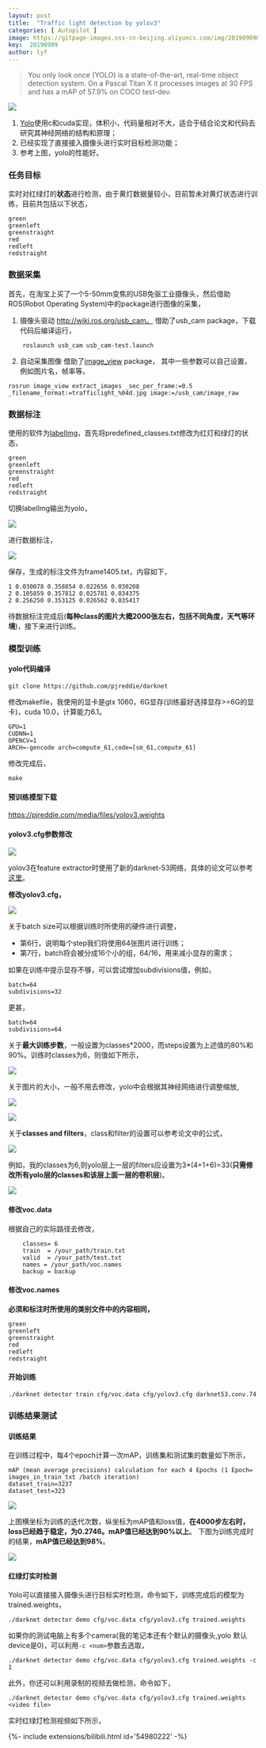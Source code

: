 ```yaml
---
layout: post
title:  "Traffic light detection by yolov3"
categories: [ Autopilot ]
image: https://gitpage-images.oss-cn-beijing.aliyuncs.com/img/20190909084530.jpeg
key:  20190909
author: lyf
---
```



>You only look once (YOLO) is a state-of-the-art, real-time object detection system. On a Pascal Titan X it processes images at 30 FPS and has a mAP of 57.9% on COCO test-dev.

![](https://gitpage-images.oss-cn-beijing.aliyuncs.com/img/20190611143806.png)


1. [Yolo](https://pjreddie.com/darknet/yolo/)使用c和cuda实现，体积小，代码量相对不大，适合于结合论文和代码去研究其神经网络的结构和原理；
2. 已经实现了直接接入摄像头进行实时目标检测功能；
3. 参考上图，yolo的性能好。

### 任务目标

实时对红绿灯的**状态**进行检测，由于黄灯数据量较小，目前暂未对黄灯状态进行训练，目前共包括以下状态，

```
green
greenleft
greenstraight
red
redleft
redstraight
```

### 数据采集
首先，在淘宝上买了一个5-50mm变焦的USB免驱工业摄像头，然后借助ROS(Robot Operating System)中的package进行图像的采集，

 1. 摄像头驱动
http://wiki.ros.org/usb_cam。
借助了usb_cam package，下载代码后编译运行，
```
    roslaunch usb_cam usb_cam-test.launch
```
 2. 自动采集图像
借助了[image_view](http://wiki.ros.org/image_view) package，
其中一些参数可以自己设置，例如图片名，帧率等。

```
rosrun image_view extract_images _sec_per_frame:=0.5 _filename_format:=trafficlight_%04d.jpg image:=/usb_cam/image_raw
```
### 数据标注
使用的软件为[labelImg](https://github.com/tzutalin/labelImg)，首先将predefined_classes.txt修改为红灯和绿灯的状态，
```
green
greenleft
greenstraight
red
redleft
redstraight
```
切换labelImg输出为yolo，

![](https://gitpage-images.oss-cn-beijing.aliyuncs.com/img/20190611143835.png)



进行数据标注，

![](https://gitpage-images.oss-cn-beijing.aliyuncs.com/img/20190611143901.png)


保存，生成的标注文件为frame1405.txt，内容如下，

```
1 0.030078 0.358854 0.022656 0.030208
2 0.105859 0.357812 0.025781 0.034375
2 0.256250 0.353125 0.026562 0.035417
```

待数据标注完成后(**每种class的图片大概2000张左右，包括不同角度，天气等环境**)，接下来进行训练。

### 模型训练
#### yolo代码编译

```
git clone https://github.com/pjreddie/darknet
```

修改makefile，我使用的显卡是gtx 1060，6G显存(训练最好选择显存>=6G的显卡)，cuda 10.0，计算能力6.1。

```
GPU=1
CUDNN=1
OPENCV=1
ARCH=-gencode arch=compute_61,code=[sm_61,compute_61]
```

修改完成后，

```
make
```

#### 预训练模型下载
 https://pjreddie.com/media/files/yolov3.weights
#### yolov3.cfg参数修改

![](https://gitpage-images.oss-cn-beijing.aliyuncs.com/img/20190611143952.png)


yolov3在feature extractor时使用了新的darknet-53网络，具体的论文可以参考[这里](https://pjreddie.com/media/files/papers/YOLOv3.pdf)。

**修改yolov3.cfg，**

![](https://gitpage-images.oss-cn-beijing.aliyuncs.com/img/20190611144012.png)


关于batch size可以根据训练时所使用的硬件进行调整，

 - 第6行，说明每个step我们将使用64张图片进行训练；
 - 第7行，batch将会被分成16个小的组，64/16，用来减小显存的需求；

如果在训练中提示显存不够，可以尝试增加subdivisions值，例如，
```
batch=64
subdivisions=32
```
更甚，
```
batch=64
subdivisions=64
```
关于**最大训练步数**，一般设置为classes*2000，而steps设置为上述值的80%和90%。训练时classes为6，则值如下所示，

![](https://gitpage-images.oss-cn-beijing.aliyuncs.com/img/20190611144040.png)



关于图片的大小，一般不用去修改，yolo中会根据其神经网络进行调整缩放,

![](https://gitpage-images.oss-cn-beijing.aliyuncs.com/img/20190611144104.png)

![](https://gitpage-images.oss-cn-beijing.aliyuncs.com/img/20190611144108.png)





关于**classes and filters**，class和filter的设置可以参考论文中的公式，

![](https://gitpage-images.oss-cn-beijing.aliyuncs.com/img/20190611144141.png)



例如，我的classes为6,则yolo层上一层的filters应设置为3*(4+1+6)=33(**只需修改所有yolo层的classes和该层上面一层的卷积层**)。

![](https://gitpage-images.oss-cn-beijing.aliyuncs.com/img/20190611144204.png)



#### 修改voc.data

根据自己的实际路径去修改，

```
    classes= 6
    train  = /your_path/train.txt
    valid  = /your_path/test.txt
    names = /your_path/voc.names
    backup = backup
```

#### 修改voc.names

**必须和标注时所使用的类别文件中的内容相同，**

```
green
greenleft
greenstraight
red
redleft
redstraight
```

#### 开始训练

```
./darknet detector train cfg/voc.data cfg/yolov3.cfg darknet53.conv.74
```

### 训练结果测试

#### 训练结果

在训练过程中，每4个epoch计算一次mAP，训练集和测试集的数量如下所示，

```
mAP (mean average precisions) calculation for each 4 Epochs (1 Epoch= images_in_train_txt /batch iteration)
dataset_train=3237
dataset_test=323
```

![](https://gitpage-images.oss-cn-beijing.aliyuncs.com/img/20190611144228.png)



上图横坐标为训练的迭代次数，纵坐标为mAP值和loss值，**在4000步左右时，loss已经趋于稳定，为0.2746。mAP值已经达到90%以上**。
下图为训练完成时的结果，**mAP值已经达到98%**。

![](https://gitpage-images.oss-cn-beijing.aliyuncs.com/img/20190611144249.png)


#### 红绿灯实时检测

Yolo可以直接接入摄像头进行目标实时检测，命令如下，训练完成后的模型为trained.weights，

    ./darknet detector demo cfg/voc.data cfg/yolov3.cfg trained.weights

如果你的测试电脑上有多个camera(我的笔记本还有个默认的摄像头,yolo 默认device是0)，可以利用`-c <num>`参数去选取，

    ./darknet detector demo cfg/voc.data cfg/yolov3.cfg trained.weights -c 1

此外，你还可以利用录制的视频去做检测，命令如下，

    ./darknet detector demo cfg/voc.data cfg/yolov3.cfg trained.weights <video file>

实时红绿灯检测视频如下所示，

<div>{%- include extensions/bilibili.html id='54980222' -%}</div>